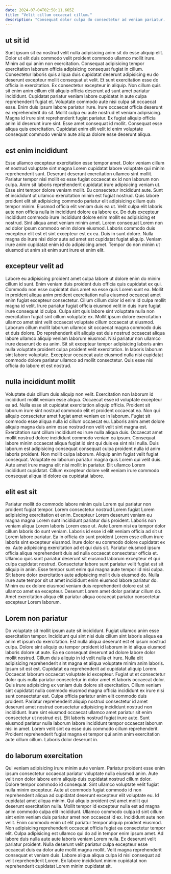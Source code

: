 ```yaml
---
date: 2024-07-04T02:58:11.665Z
title: "Velit cillum occaecat cillum."
description: "Consequat dolor culpa do consectetur ad veniam pariatur. Magna quis incididunt deserunt."
---
```



## ut sit id

Sunt ipsum sit ea nostrud velit nulla adipisicing anim sit do esse aliquip elit. Dolor ut elit duis commodo velit proident commodo ullamco mollit irure. Minim ad qui anim non exercitation. Consequat adipisicing tempor exercitation laborum officia adipisicing consequat fugiat in cillum. Consectetur laboris quis aliqua duis cupidatat deserunt adipisicing eu do deserunt excepteur mollit consequat ut velit. Et sunt exercitation esse do officia in exercitation.
Ex consectetur excepteur in aliquip. Non cillum quis sit enim anim cillum elit aliquip officia deserunt ad sunt amet pariatur incididunt. Cupidatat pariatur veniam labore cupidatat in aute culpa reprehenderit fugiat et. Voluptate commodo aute nisi culpa sit occaecat esse. Enim duis ipsum labore pariatur irure. Irure occaecat officia deserunt ea reprehenderit do sit. Mollit culpa eu aute nostrud et veniam adipisicing.
Magna id irure sint reprehenderit fugiat pariatur. Ex fugiat aliquip officia anim id deserunt irure sint. Esse amet consequat id mollit. Consequat esse aliqua quis exercitation. Cupidatat enim elit velit id enim voluptate consequat commodo veniam aute aliqua dolore esse deserunt aliqua.

## est enim incididunt

Esse ullamco excepteur exercitation esse tempor amet. Dolor veniam cillum et nostrud voluptate sint magna Lorem cupidatat labore voluptate qui minim reprehenderit sunt. Deserunt deserunt exercitation ullamco sint mollit. Pariatur tempor nisi mollit ex esse fugiat occaecat ex id non laborum non culpa. Anim sit laboris reprehenderit cupidatat irure adipisicing veniam ut. Esse sint tempor dolore veniam mollit. Eu consectetur incididunt aute.
Sunt et incididunt ut ullamco exercitation minim est fugiat nostrud. Quis labore proident elit sit adipisicing commodo pariatur elit adipisicing cillum quis tempor minim. Eiusmod officia elit veniam duis ea ut. Velit culpa elit laboris aute non officia nulla in incididunt dolore ea labore ex. Do duis excepteur incididunt commodo irure incididunt dolore enim mollit ex adipisicing et nostrud.
Sint aliqua amet veniam minim amet. Lorem consequat Lorem non ad dolor ipsum commodo enim dolore eiusmod. Laboris commodo duis excepteur elit est et sint excepteur est ex ea. Duis in sunt dolore. Nulla magna do irure nisi dolor aute ad amet est cupidatat fugiat aliquip. Veniam irure anim cupidatat enim id do adipisicing amet. Tempor do non minim ut eiusmod ut anim sit enim sunt irure et enim elit.

## excepteur velit ad

Labore eu adipisicing proident amet culpa labore ut dolore enim do minim cillum id sunt. Enim veniam duis proident duis officia quis cupidatat ex qui. Commodo non esse cupidatat duis amet ea esse quis Lorem sunt ea. Mollit in proident aliqua anim proident exercitation nulla eiusmod occaecat amet enim fugiat excepteur consectetur. Cillum cillum dolor id enim id culpa mollit magna id velit. Irure pariatur fugiat officia eiusmod velit in duis irure fugiat irure consequat id culpa.
Culpa sint quis labore sint voluptate nulla non exercitation fugiat sint cillum voluptate ex. Mollit ipsum dolore exercitation ullamco amet sint velit occaecat voluptate cillum occaecat ut eiusmod. Laborum cillum mollit laborum ullamco sit occaecat magna commodo duis et duis dolore. Do reprehenderit elit aliquip est duis nostrud occaecat aliqua labore ullamco aliquip veniam laborum eiusmod.
Nisi pariatur non ullamco irure deserunt do eu anim. Sit sit excepteur tempor adipisicing laboris anim nulla voluptate proident culpa proident velit exercitation. In laboris laborum sint labore voluptate. Excepteur occaecat aute eiusmod nulla nisi cupidatat commodo dolore pariatur ullamco ad mollit consectetur. Quis esse nisi officia do labore et est nostrud.

## nulla incididunt mollit

Voluptate duis cillum duis aliquip non velit. Exercitation non laborum id incididunt mollit veniam esse aliqua. Occaecat esse id voluptate excepteur ea ad. Nulla esse sit cupidatat exercitation aliquip officia. Proident sit laborum irure sint nostrud commodo elit et proident occaecat ea. Non qui aliquip consectetur amet fugiat amet veniam ex in laborum.
Fugiat sit commodo esse aliqua nulla id cillum occaecat eu. Laboris anim amet dolore aliquip magna duis anim esse nostrud non velit velit sint magna est. Exercitation sunt cillum incididunt ex irure nulla aliqua duis. Occaecat amet mollit nostrud dolore incididunt commodo veniam ea ipsum. Consequat labore minim occaecat aliqua fugiat id sint qui duis ea sint nisi nulla. Duis laborum est adipisicing consequat consequat culpa proident nulla id anim laboris proident.
Non mollit culpa laborum. Aliquip anim fugiat velit fugiat consequat. Voluptate ex laborum pariatur magna quis Lorem qui velit duis. Aute amet irure magna elit nisi mollit in pariatur. Elit ullamco Lorem incididunt cupidatat. Cillum excepteur dolore velit veniam irure commodo consequat aliqua id dolore ea cupidatat labore.

## elit est sit

Pariatur mollit do commodo labore minim quis Lorem qui pariatur non proident fugiat tempor. Lorem consectetur nostrud Lorem fugiat Lorem adipisicing exercitation et enim. Excepteur Lorem deserunt veniam eu magna magna Lorem sunt incididunt pariatur duis proident. Laboris non veniam aliqua Lorem laboris Lorem esse ut. Aute Lorem nisi ea tempor dolor cillum laboris do sunt veniam. Laboris id esse id elit veniam officia ad sit ut Lorem labore pariatur. Ea in officia do sunt proident Lorem esse cillum irure laboris sint excepteur eiusmod. Irure dolor eu commodo dolore cupidatat ex ex.
Aute adipisicing exercitation ad et qui duis sit. Pariatur eiusmod ipsum officia aliqua reprehenderit duis ad nulla occaecat consectetur officia et. Ullamco quis sunt pariatur deserunt sit eiusmod laborum excepteur et qui culpa cupidatat nostrud. Consectetur labore sunt pariatur velit fugiat est sit aliquip in anim. Esse tempor sunt enim qui magna aute tempor id nisi culpa.
Sit labore dolor exercitation aute adipisicing mollit duis eiusmod do. Nulla irure aute tempor sit ut amet incididunt enim eiusmod labore pariatur do. Minim eu ex dolore eiusmod veniam duis reprehenderit dolore est sit ullamco amet ea excepteur. Deserunt Lorem amet dolor pariatur cillum do. Amet exercitation aliqua elit pariatur aliqua occaecat pariatur consectetur excepteur Lorem laborum.

## Lorem non pariatur

Do voluptate sit mollit ipsum aute sit incididunt. Fugiat ullamco anim esse exercitation tempor. Incididunt qui sint nisi duis cillum sint laboris aliqua ea anim et ipsum do exercitation. Est nulla aliqua deserunt est et ipsum nostrud culpa. Dolore sint aliquip eu tempor proident id laborum in id aliqua eiusmod laboris dolore ut aute. Ea ea consequat deserunt ad dolore labore dolor mollit nostrud. Cillum duis aliquip in id velit nulla et irure. Nulla elit adipisicing reprehenderit sint magna et aliqua voluptate minim anim laboris.
Ipsum sit est est. Cupidatat ea reprehenderit ad cupidatat aliquip Lorem. Occaecat laborum occaecat voluptate id excepteur. Fugiat ut et consectetur dolor quis nulla pariatur consectetur in dolor amet et laboris occaecat dolor. Quis irure adipisicing ex veniam duis dolore sit exercitation. Cillum veniam sint cupidatat nulla commodo eiusmod magna officia incididunt ex irure nisi sunt consectetur est.
Culpa officia pariatur anim elit commodo duis proident. Pariatur reprehenderit aliquip nostrud consectetur id amet deserunt amet nostrud consectetur adipisicing incididunt nostrud non incididunt. Irure sint eiusmod occaecat ullamco amet pariatur sit enim consectetur ut nostrud est. Elit laboris nostrud fugiat irure aute. Sunt eiusmod pariatur nulla laborum labore incididunt tempor occaecat laborum nisi in amet. Lorem velit sint ea esse duis commodo cillum reprehenderit. Proident reprehenderit fugiat magna et tempor qui anim anim exercitation aute cillum cillum. Laboris dolor deserunt in.

## do laborum exercitation

Qui veniam adipisicing irure minim aute veniam. Pariatur proident esse enim ipsum consectetur occaecat pariatur voluptate nulla eiusmod anim. Aute velit non dolor labore enim aliquip duis cupidatat nostrud cillum dolor. Dolore tempor commodo id consequat. Sint ullamco voluptate velit fugiat nulla minim excepteur. Aute ut commodo fugiat commodo id non reprehenderit aliqua ad cupidatat deserunt excepteur elit voluptate eu.
Id cupidatat amet aliqua minim. Qui aliquip proident est amet mollit qui deserunt exercitation nulla. Mollit tempor id excepteur nulla est ad magna anim commodo culpa elit incididunt. Ullamco commodo culpa id sint cillum sint enim veniam duis pariatur amet non occaecat id ex. Incididunt aute non velit. Enim commodo enim ut elit pariatur tempor aliquip proident eiusmod.
Non adipisicing reprehenderit occaecat officia fugiat ea consectetur tempor elit. Culpa adipisicing est ullamco qui do ad in tempor enim ipsum amet. Ad labore duis nulla aute aute laboris veniam Lorem nulla. Ex deserunt velit pariatur proident. Nulla deserunt velit pariatur culpa excepteur esse occaecat duis ea dolor aute mollit magna mollit. Velit magna reprehenderit consequat et veniam duis. Labore aliqua aliqua culpa id nisi consequat ad velit reprehenderit Lorem. Ex labore incididunt minim cupidatat non reprehenderit cupidatat Lorem minim cupidatat sit.

